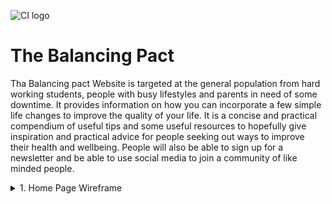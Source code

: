 ![CI logo](https://codeinstitute.s3.amazonaws.com/fullstack/ci_logo_small.png)

# The Balancing Pact

Tha Balancing pact Website is targeted at the general population from hard working students, people with
busy lifestyles and parents in need of some downtime. It provides information on how you can incorporate
a few simple life changes to improve the quality of your life. It is a concise and practical compendium 
of useful tips and some useful resources to hopefully give inspiration and practical advice for people
seeking out ways to improve their health and wellbeing. People will also be able to sign up for a newsletter and be able to use social media to join a community of like minded people.

<details>
  <summary>1. Home Page Wireframe</summary>
  
<p align="left">
  <img 
    width="1000"
    height="1000"
    src="assets/images/wireframes/INDEX.png">
</p>

<p align="center">
  <img 
    width="200"
    height="400"
    src="assets/images/wireframes/ipad Pro 11 - indexpage.png">
</p>

<p align="right">
  <img 
    width="100"
    height="500"
    src="assets/images/wireframes/iphone 13 Pro Max - indexpage.png">
</p>
<details>
<details>
<p>
  <img src="assets/images/wireframes/desktop - indexpage.png" width="250" />
  <img src="assets/images/wireframes/iPadpro11 - indexpage.png" width="200" /> 
  <img src="assets/images/wireframes/iPhone13promax - indexpage.png" width="100" />
</p>
<details>

## Gitpod Reminders

To run a frontend (HTML, CSS, Javascript only) application in Gitpod, in the terminal, type:

`python3 -m http.server`

